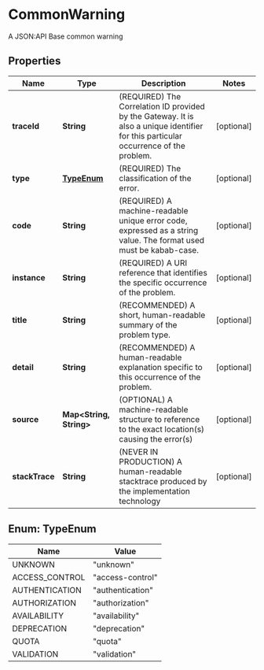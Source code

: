 

# CommonWarning

A JSON:API Base common warning

## Properties

Name | Type | Description | Notes
------------ | ------------- | ------------- | -------------
**traceId** | **String** | (REQUIRED) The Correlation ID provided by the Gateway. It is also a unique identifier for this particular occurrence of the problem. |  [optional]
**type** | [**TypeEnum**](#TypeEnum) | (REQUIRED) The classification of the error. |  [optional]
**code** | **String** | (REQUIRED) A machine-readable unique error code, expressed as a string value. The format used must be kabab-case. |  [optional]
**instance** | **String** | (REQUIRED) A URI reference that identifies the specific occurrence of the problem. |  [optional]
**title** | **String** | (RECOMMENDED) A short, human-readable summary of the problem type. |  [optional]
**detail** | **String** | (RECOMMENDED) A human-readable explanation specific to this occurrence of the problem. |  [optional]
**source** | **Map&lt;String, String&gt;** | (OPTIONAL) A machine-readable structure to reference to the exact location(s) causing the error(s) |  [optional]
**stackTrace** | **String** | (NEVER IN PRODUCTION) A human-readable stacktrace produced by the implementation technology |  [optional]



## Enum: TypeEnum

Name | Value
---- | -----
UNKNOWN | &quot;unknown&quot;
ACCESS_CONTROL | &quot;access-control&quot;
AUTHENTICATION | &quot;authentication&quot;
AUTHORIZATION | &quot;authorization&quot;
AVAILABILITY | &quot;availability&quot;
DEPRECATION | &quot;deprecation&quot;
QUOTA | &quot;quota&quot;
VALIDATION | &quot;validation&quot;



